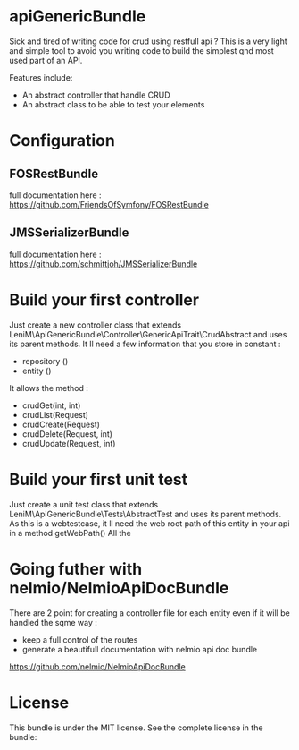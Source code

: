# apiGenericBundle

Sick and tired of writing code for crud using restfull api ?  This is a very light and simple tool to avoid you writing code to build the simplest qnd most used part of an API.

Features include:

- An abstract controller that handle CRUD
- An abstract class to be able to test your elements


# Configuration

## FOSRestBundle

full documentation here : https://github.com/FriendsOfSymfony/FOSRestBundle

## JMSSerializerBundle

full documentation here : https://github.com/schmittjoh/JMSSerializerBundle

# Build your first controller

Just create a new controller class that extends LeniM\ApiGenericBundle\Controller\GenericApiTrait\CrudAbstract and uses its parent methods.
It ll need a few information that you store in constant :
- repository ()
- entity ()

It allows the method :
- crudGet(int, int)
- crudList(Request)
- crudCreate(Request)
- crudDelete(Request, int)
- crudUpdate(Request, int)

# Build your first unit test 

Just create a unit test class that extends LeniM\ApiGenericBundle\Tests\AbstractTest and uses its parent methods.
As this is a webtestcase, it ll need the web root path of this entity in your api in a method getWebPath()
All the 

# Going futher with nelmio/NelmioApiDocBundle

There are 2 point for creating a controller file for each entity even if it will be handled the sqme way :
- keep a full control of the routes
- generate a beautifull documentation with nelmio api doc bundle 

https://github.com/nelmio/NelmioApiDocBundle

# License

This bundle is under the MIT license. See the complete license in the bundle:
